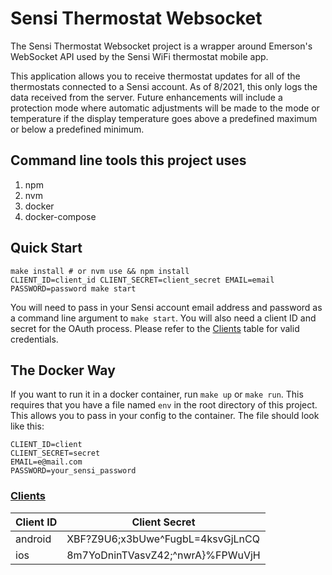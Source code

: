# Sensi Thermostat Websocket

The Sensi Thermostat Websocket project is a wrapper around Emerson's WebSocket API used by the Sensi WiFi thermostat mobile app.

This application allows you to receive thermostat updates for all of the thermostats connected to a Sensi account. As of 8/2021, this only logs the data received from the server. Future enhancements will include a protection mode where automatic adjustments will be made to the mode or temperature if the display temperature goes above a predefined maximum or below a predefined minimum.

## Command line tools this project uses
1. npm
1. nvm
1. docker
1. docker-compose

## Quick Start
```
make install # or nvm use && npm install
CLIENT_ID=client_id CLIENT_SECRET=client_secret EMAIL=email PASSWORD=password make start
```

You will need to pass in your Sensi account email address and password as a command line argument to `make start`.
You will also need a client ID and secret for the OAuth process. Please refer to the [Clients](#Clients) table for valid credentials.

## The Docker Way
If you want to run it in a docker container, run `make up` or `make run`. This requires that you have a file named `env` in the root directory of this project. This allows you to pass in your config to the container.
The file should look like this:
```
CLIENT_ID=client
CLIENT_SECRET=secret
EMAIL=e@mail.com
PASSWORD=your_sensi_password
```



### [Clients](#Clients)
| Client ID | Client Secret  |
|---|---|
| android  | XBF?Z9U6;x3bUwe^FugbL=4ksvGjLnCQ |
| ios | 8m7YoDninTVasvZ42;^nwrA}%FPWuVjH |
